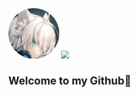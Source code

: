 <div><img src="img/profile.png" width="20%" alt="">
<img height="32%" src="https://github-readme-stats.vercel.app/api?username=L-time&show_icons=true&theme=blueberry" ></a>
</div>

## Welcome to my Github🎉


